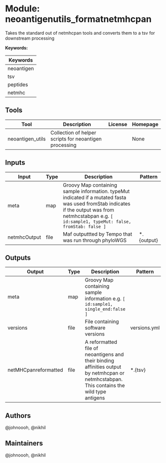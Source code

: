 # Module: neoantigenutils_formatnetmhcpan

Takes the standard out of netmhcpan tools and converts them to a tsv for downstream processing

**Keywords:**

| Keywords |
|----------|
| neoantigen |
| tsv |
| peptides |
| netmhc |

## Tools

| Tool | Description | License | Homepage |
|------|-------------|---------|----------|
| neoantigen_utils | Collection of helper scripts for neoantigen processing |  | None |

## Inputs

| Input | Type | Description | Pattern |
|-------|------|-------------|---------|
| meta | map | Groovy Map containing sample information. typeMut indicated if a mutated fasta was used fromStab indicates if the output was from netmhcstabpan e.g. `[ id:sample1, typeMut: false, fromStab: false ]`  |  |
| netmhcOutput | file | Maf outputtted by Tempo that was run through phyloWGS | *.{output} |

## Outputs

| Output | Type | Description | Pattern |
|--------|------|-------------|---------|
| meta | map | Groovy Map containing sample information e.g. `[ id:sample1, single_end:false ]`  |  |
| versions | file | File containing software versions | versions.yml |
| netMHCpanreformatted | file | A reformatted file of neoantigens and their binding affinities output by netmhcpan or netmhcstabpan.  This contains the wild type antigens | *.{tsv} |

## Authors

@johnoooh, @nikhil

## Maintainers

@johnoooh, @nikhil

